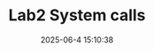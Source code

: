 ---
title: Lab2 System calls
toc: true
date: 2025-06-4 15:10:38
tags:
categories:
  - 学习
  - 公开课
  - MIT-6.S081
  - Labs
---